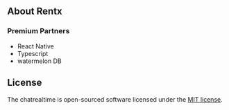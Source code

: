 

## About Rentx

### Premium Partners

- React Native
- Typescript
- watermelon DB


## License

The chatrealtime is open-sourced software licensed under the [MIT license](https://opensource.org/licenses/MIT).
